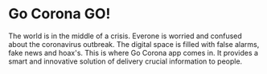 # Go Corona GO!

The world is in the middle of a crisis. Everone is worried and confused about the coronavirus outbreak. The digital space is filled with false alarms, fake news and hoax's. This is where Go Corona app comes in. It provides a smart and innovative solution of delivery crucial information to people.  

